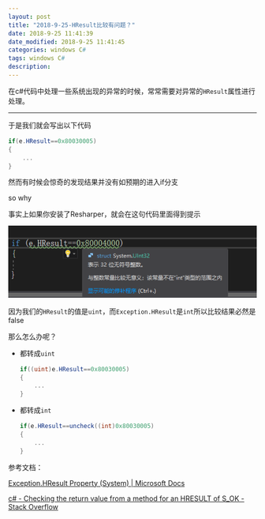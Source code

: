 ```yaml
---
layout: post
title: "2018-9-25-HResult比较有问题？"
date: 2018-9-25 11:41:39
date_modified: 2018-9-25 11:41:45
categories: windows C#
tags: windows C# 
description: 
---
```


在c#代码中处理一些系统出现的异常的时候，常常需要对异常的`HResult`属性进行处理。

-----

于是我们就会写出以下代码

```c#
if(e.HResult==0x80030005)
{
    ...
}
```

然而有时候会惊奇的发现结果并没有如预期的进入if分支

so why

事实上如果你安装了Resharper，就会在这句代码里面得到提示

![1537858317610](../media/1537858317610.png)

因为我们的`HResult`的值是`uint`，而`Exception.HResult`是`int`所以比较结果必然是false

那么怎么办呢？

- 都转成`uint`

  ```c#
  if((uint)e.HResult==0x80030005)
  {
      ...
  }
  ```

- 都转成`int`

  ```c#
  if(e.HResult==uncheck((int)0x80030005)
  {
      ...
  }
  ```


参考文档：

[Exception.HResult Property (System) | Microsoft Docs](https://docs.microsoft.com/en-us/dotnet/api/system.exception.hresult?view=netframework-4.7.2)

[c# - Checking the return value from a method for an HRESULT of S_OK - Stack Overflow](https://stackoverflow.com/questions/13145585/checking-the-return-value-from-a-method-for-an-hresult-of-s-ok)



